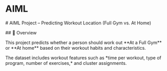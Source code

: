 # AIML



\# AIML Project – Predicting Workout Location (Full Gym vs. At Home)



\## 📌 Overview

This project predicts whether a person should work out \*\*At a Full Gym\*\* or \*\*At home\*\* based on their workout habits and characteristics.  

The dataset includes workout features such as \*time per workout, type of program, number of exercises,\* and cluster assignments.





